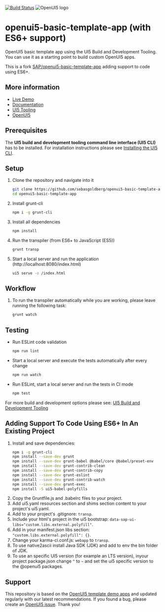 [![Build Status](https://travis-ci.org/SAP/openui5-basic-template-app.svg?branch=master)](https://travis-ci.org/SAP/openui5-basic-template-app)
![OpenUI5 logo](http://openui5.org/images/OpenUI5_new_big_side.png)

# openui5-basic-template-app (with ES6+ support)
OpenUI5 basic template app using the UI5 Build and Development Tooling. You can use it as a starting point to build custom OpenUI5 apps.

This is a fork [SAP/openui5-basic-template-app](https://github.com/SAP/openui5-basic-template-app.git) adding support to code using ES6+.

## More information
* [Live Demo](https://sap.github.io/openui5-basic-template-app)
* [Documentation](https://openui5.hana.ondemand.com/#/topic/7a4d93c0b0bb439b9d889ffc5b02eac9)
* [UI5 Tooling](https://github.com/SAP/ui5-tooling)
* [OpenUI5](https://github.com/SAP/openui5)

## Prerequisites
The **UI5 build and development tooling command line interface (UI5 CLI)** has to be installed.
For installation instructions please see [Installing the UI5 CLI](https://github.com/SAP/ui5-tooling#installing-the-ui5-cli).

## Setup
1. Clone the repository and navigate into it
    ```sh
    git clone https://github.com/sebasgoldberg/openui5-basic-template-app.git
    cd openui5-basic-template-app
    ```

1. Install grunt-cli
    ```sh
    npm i -g grunt-cli
    ```

1. Install all dependencies
    ```sh
    npm install
    ```

1. Run the transpiler (from ES6+ to JavaScript (ES5))
    ```sh
    grunt transp
    ```

1. Start a local server and run the application (http://localhost:8080/index.html)
    ```sh
    ui5 serve -o /index.html
    ```

## Workflow
1. To run the transpiler automatically while you are working, please leave running the following task:
    ```sh
    grunt watch
    ```

## Testing
* Run ESLint code validation
    ```sh
    npm run lint
    ```
* Start a local server and execute the tests automatically after every change
    ```sh
    npm run watch
    ```
* Run ESLint, start a local server and run the tests in CI mode
    ```sh
    npm test
    ```

For more build and development options please see: [UI5 Build and Development Tooling](https://github.com/SAP/ui5-tooling)

## Adding Support To Code Using ES6+ In An Existing Project

1. Install and save dependencies:
    ```sh
    npm i -g grunt-cli
    npm install --save-dev grunt
    npm install --save-dev grunt-babel @babel/core @babel/preset-env
    npm install --save-dev grunt-contrib-clean
    npm install --save-dev grunt-contrib-copy
    npm install --save-dev grunt-eslint
    npm install --save-dev grunt-contrib-watch
    npm install --save-dev grunt-exec
    npm install -S ui5-babel-polyfills
    ```
1. Copy the Gruntfile.js and .babelrc files to your project.
1. Add ui5.yaml resources section and shims section content to your project's ui5.yaml.
1. Add to your project's .gitignore: `transp`.
1. Include your html's project in the ui5 bootstrap: `data-sap-ui-libs="custom.libs.external.polyfill"`.
1. Add in your manifest.json libs section: `"custom.libs.external.polyfill": {}`.
1. Change your karma-ci.conf.js: `webapp` to `transp`.
1. To use native2ascii install Java SDK (JDK) and add to env the bin folder of JDK.
1. To use an specific UI5 version (for example an LTS version), inyour project package.json change `^` to `~` and set the ui5 specific version to the @openui5 packages.

## Support
This repository is based on the [OpenUI5 template demo apps](https://openui5.hana.ondemand.com/#/demoapps) and updated regularly with our latest recommendations. 
If you found a bug, please create an [OpenUI5 issue](https://github.com/sap/openui5/issues). Thank you!
